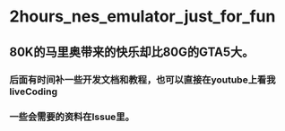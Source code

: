 # 2hours_nes_emulator_just_for_fun
## 80K的马里奥带来的快乐却比80G的GTA5大。
### 后面有时间补一些开发文档和教程，也可以直接在youtube上看我liveCoding

### 一些会需要的资料在Issue里。

